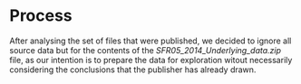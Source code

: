 Process
=======

After analysing the set of files that were published, we decided to ignore all source data but for the contents of the *SFR05_2014_Underlying_data.zip* file, as our intention is to prepare the data for exploration witout necessarily considering the conclusions that the publisher has already drawn.
